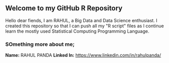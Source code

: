 ## Welcome to my GitHub R Repository

Hello dear fiends, I am RAHUL, a Big Data and Data Science enthusiast. I created this repository so that I can push all my "R script" files as I continue learn the mostly used Statistical Computing Programming Language.

### SOmething more about me;
**Name:** RAHUL PANDA
**Linked In:** https://www.linkedin.com/in/rahulpanda/
